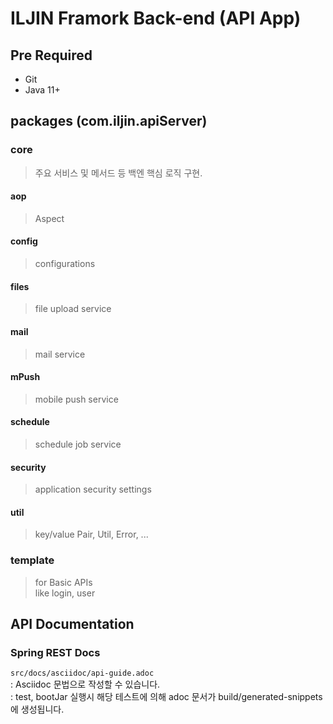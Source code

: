 # ILJIN Framork Back-end (API App)  
## Pre Required
- Git  
- Java 11+  

## packages (com.iljin.apiServer)
### core
> 주요 서비스 및 메서드 등 백엔 핵심 로직 구현.    

#### aop
> Aspect 

#### config
> configurations

#### files
> file upload service

#### mail
> mail service

#### mPush
> mobile push service

#### schedule
> schedule job service

#### security
> application security settings

#### util
> key/value Pair, Util, Error, ...

### template
>for Basic APIs  
> like login, user 


## API Documentation
### Spring REST Docs
```src/docs/asciidoc/api-guide.adoc```  
: Asciidoc 문법으로 작성할 수 있습니다.   
: test, bootJar 실행시 해당 테스트에 의해 adoc 문서가 build/generated-snippets 에 생성됩니다.


 